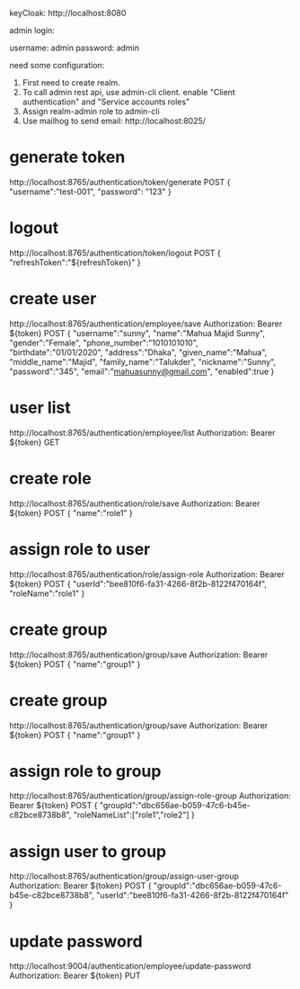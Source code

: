 keyCloak: 
http://localhost:8080

admin login:

username: admin
password: admin

need some configuration:
1. First need to create realm.
2. To call admin rest api, use admin-cli client. enable "Client authentication" and "Service accounts roles"
3. Assign realm-admin role to admin-cli 
4. Use mailhog to send email: http://localhost:8025/


# generate token
http://localhost:8765/authentication/token/generate
POST
{
"username":"test-001",
"password": "123"
}

# logout
http://localhost:8765/authentication/token/logout
POST
{
"refreshToken":"${refreshToken}"
}

# create user
http://localhost:8765/authentication/employee/save
Authorization: Bearer ${token}
POST
{
"username":"sunny",
"name":"Mahua Majid Sunny",
"gender":"Female",
"phone_number":"1010101010",
"birthdate":"01/01/2020",
"address":"Dhaka",
"given_name":"Mahua",
"middle_name":"Majid",
"family_name":"Talukder",
"nickname":"Sunny",
"password":"345",
"email":"mahuasunny@gmail.com",
"enabled":true
}

# user list
http://localhost:8765/authentication/employee/list
Authorization: Bearer ${token}
GET

# create role
http://localhost:8765/authentication/role/save
Authorization: Bearer ${token}
POST
{
"name":"role1"
}

# assign role to user
http://localhost:8765/authentication/role/assign-role
Authorization: Bearer ${token}
POST
{
"userId":"bee810f6-fa31-4266-8f2b-8122f470164f",
"roleName":"role1"
}

# create group
http://localhost:8765/authentication/group/save
Authorization: Bearer ${token}
POST
{
"name":"group1"
}

# create group
http://localhost:8765/authentication/group/save
Authorization: Bearer ${token}
POST
{
"name":"group1"
}

# assign role to group
http://localhost:8765/authentication/group/assign-role-group
Authorization: Bearer ${token}
POST
{
"groupId":"dbc656ae-b059-47c6-b45e-c82bce8738b8",
"roleNameList":["role1","role2"]
}

# assign user to group
http://localhost:8765/authentication/group/assign-user-group
Authorization: Bearer ${token}
POST
{
"groupId":"dbc656ae-b059-47c6-b45e-c82bce8738b8",
"userId":"bee810f6-fa31-4266-8f2b-8122f470164f"
}

   
# update password
http://localhost:9004/authentication/employee/update-password
Authorization: Bearer ${token}
PUT